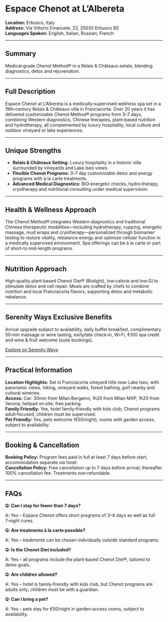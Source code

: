 # Espace Chenot at L’Albereta

**Location:** Erbusco, Italy  
**Address:** Via Vittorio Emanuele, 23, 25030 Erbusco BS  
**Languages Spoken:** English, Italian, Russian, French

---

## Summary

Medical‑grade Chenot Method® in a Relais & Châteaux estate, blending diagnostics, detox and rejuvenation.

---

## Full Description

Espace Chenot at L’Albereta is a medically‑supervised wellness spa set in a 19th‑century Relais & Châteaux villa in Franciacorta. Over 20 years it has delivered customizable Chenot Method® programs from 3–7 days, combining Western diagnostics, Chinese therapies, plant‑based nutrition and hydrotherapy, all complemented by luxury hospitality, local culture and outdoor vineyard or lake experiences.

---

## Unique Strengths

- **Relais & Châteaux Setting:** Luxury hospitality in a historic villa surrounded by vineyards and Lake Iseo views.  
- **Flexible Chenot Programs:** 3–7 day customizable detox and energy programs with à la carte treatments.  
- **Advanced Medical Diagnostics:** BIO‑energetic checks, hydro‑therapy, cryotherapy and nutritional consulting under medical supervision.

---

## Health & Wellness Approach

The Chenot Method® integrates Western diagnostics and traditional Chinese therapeutic modalities—including hydrotherapy, cupping, energetic massage, mud wraps and cryotherapy—personalized through biomarker testing to restore vitality, rebalance energy and optimize cellular function in a medically supervised environment. Spa offerings can be à la carte or part of short-to mid-length programs.

---

## Nutrition Approach

High‑quality plant‑based Chenot Diet® (Biolight), low‑calorie and low‑GI to stimulate detox and cell repair. Meals are crafted by chefs to combine nutrition and local Franciacorta flavors, supporting detox and metabolic rebalance.

---

## Serenity Ways Exclusive Benefits

Arrival upgrade subject to availability, daily buffet breakfast, complimentary 50‑min massage or wine tasting, early/late check‑in, Wi‑Fi, €100 spa credit and wine & fruit welcome (suite bookings).

[Explore on Serenity Ways](https://serenityways.com/collections/espace-chenot-albereta)

---

## Practical Information

**Location Highlights:** Set in Franciacorta vineyard hills near Lake Iseo, with panoramic views, hiking, vineyard walks, forest bathing, golf nearby and cultural wineries.  
**Access:** Car: 30min from Milan‑Bergamo, 1h20 from Milan MXP, 1h20 from Verona; helipad on‑site; free parking.  
**Family Friendly:** Yes, hotel family‑friendly with kids club; Chenot programs adult‑focused, children must be supervised.  
**Pet Friendly:** Yes, pets welcome (€50/night), rooms with garden access, subject to availability.

---

## Booking & Cancellation

**Booking Policy:** Program fees paid in full at least 7 days before start; accommodation separate via hotel.  
**Cancellation Policy:** Free cancellation up to 7 days before arrival; thereafter 100% cancellation fee. Treatments non‑refundable.

---

## FAQs

**Q: Can I stay for fewer than 7 days?**

A: Yes – Espace Chenot offers short programs of 3–4 days as well as full 7‑night cures.

**Q: Are treatments à la carte possible?**

A: Yes – treatments can be chosen individually outside standard programs.

**Q: Is the Chenot Diet included?**

A: Yes – all programs include the plant‑based Chenot Diet®, tailored to detox goals.

**Q: Are children allowed?**

A: Yes – hotel is family‑friendly with kids club, but Chenot programs are adults only; children must be with a guardian.

**Q: Can I bring a pet?**

A: Yes – pets stay for €50/night in garden‑access rooms, subject to availability.
